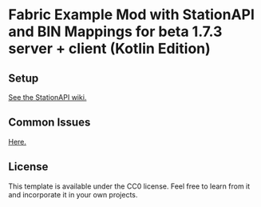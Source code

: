# Fabric Example Mod with StationAPI and BIN Mappings for beta 1.7.3 server + client (Kotlin Edition)

## Setup

[See the StationAPI wiki.](https://github.com/ModificationStation/StationAPI)

## Common Issues

[Here.](https://github.com/calmilamsy/BIN-fabric-example-mod#common-issues)

## License

This template is available under the CC0 license. Feel free to learn from it and incorporate it in your own projects.
